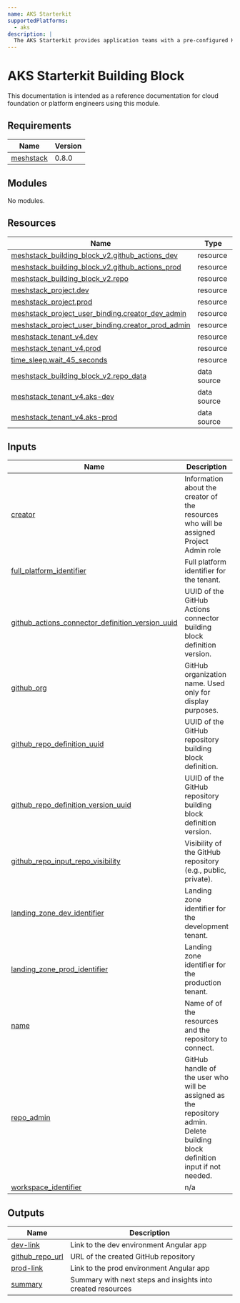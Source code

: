 ```yaml
---
name: AKS Starterkit
supportedPlatforms:
  - aks
description: |
  The AKS Starterkit provides application teams with a pre-configured Kubernetes environment following the organization's best practices. It includes a Git repository, a CI/CD pipeline using GitHub Actions, and a secure container registry integration.
---
```


# AKS Starterkit Building Block

This documentation is intended as a reference documentation for cloud foundation or platform engineers using this module.

<!-- BEGIN_TF_DOCS -->
## Requirements

| Name | Version |
|------|---------|
| <a name="requirement_meshstack"></a> [meshstack](#requirement\_meshstack) | 0.8.0 |

## Modules

No modules.

## Resources

| Name | Type |
|------|------|
| [meshstack_building_block_v2.github_actions_dev](https://registry.terraform.io/providers/meshcloud/meshstack/0.8.0/docs/resources/building_block_v2) | resource |
| [meshstack_building_block_v2.github_actions_prod](https://registry.terraform.io/providers/meshcloud/meshstack/0.8.0/docs/resources/building_block_v2) | resource |
| [meshstack_building_block_v2.repo](https://registry.terraform.io/providers/meshcloud/meshstack/0.8.0/docs/resources/building_block_v2) | resource |
| [meshstack_project.dev](https://registry.terraform.io/providers/meshcloud/meshstack/0.8.0/docs/resources/project) | resource |
| [meshstack_project.prod](https://registry.terraform.io/providers/meshcloud/meshstack/0.8.0/docs/resources/project) | resource |
| [meshstack_project_user_binding.creator_dev_admin](https://registry.terraform.io/providers/meshcloud/meshstack/0.8.0/docs/resources/project_user_binding) | resource |
| [meshstack_project_user_binding.creator_prod_admin](https://registry.terraform.io/providers/meshcloud/meshstack/0.8.0/docs/resources/project_user_binding) | resource |
| [meshstack_tenant_v4.dev](https://registry.terraform.io/providers/meshcloud/meshstack/0.8.0/docs/resources/tenant_v4) | resource |
| [meshstack_tenant_v4.prod](https://registry.terraform.io/providers/meshcloud/meshstack/0.8.0/docs/resources/tenant_v4) | resource |
| [time_sleep.wait_45_seconds](https://registry.terraform.io/providers/hashicorp/time/latest/docs/resources/sleep) | resource |
| [meshstack_building_block_v2.repo_data](https://registry.terraform.io/providers/meshcloud/meshstack/0.8.0/docs/data-sources/building_block_v2) | data source |
| [meshstack_tenant_v4.aks-dev](https://registry.terraform.io/providers/meshcloud/meshstack/0.8.0/docs/data-sources/tenant_v4) | data source |
| [meshstack_tenant_v4.aks-prod](https://registry.terraform.io/providers/meshcloud/meshstack/0.8.0/docs/data-sources/tenant_v4) | data source |

## Inputs

| Name | Description | Type | Default | Required |
|------|-------------|------|---------|:--------:|
| <a name="input_creator"></a> [creator](#input\_creator) | Information about the creator of the resources who will be assigned Project Admin role | <pre>object({<br>    type        = string<br>    identifier  = string<br>    displayName = string<br>    username    = optional(string)<br>    email       = optional(string)<br>    euid        = optional(string)<br>  })</pre> | n/a | yes |
| <a name="input_full_platform_identifier"></a> [full\_platform\_identifier](#input\_full\_platform\_identifier) | Full platform identifier for the tenant. | `string` | n/a | yes |
| <a name="input_github_actions_connector_definition_version_uuid"></a> [github\_actions\_connector\_definition\_version\_uuid](#input\_github\_actions\_connector\_definition\_version\_uuid) | UUID of the GitHub Actions connector building block definition version. | `string` | n/a | yes |
| <a name="input_github_org"></a> [github\_org](#input\_github\_org) | GitHub organization name. Used only for display purposes. | `string` | n/a | yes |
| <a name="input_github_repo_definition_uuid"></a> [github\_repo\_definition\_uuid](#input\_github\_repo\_definition\_uuid) | UUID of the GitHub repository building block definition. | `string` | n/a | yes |
| <a name="input_github_repo_definition_version_uuid"></a> [github\_repo\_definition\_version\_uuid](#input\_github\_repo\_definition\_version\_uuid) | UUID of the GitHub repository building block definition version. | `string` | n/a | yes |
| <a name="input_github_repo_input_repo_visibility"></a> [github\_repo\_input\_repo\_visibility](#input\_github\_repo\_input\_repo\_visibility) | Visibility of the GitHub repository (e.g., public, private). | `string` | `"private"` | no |
| <a name="input_landing_zone_dev_identifier"></a> [landing\_zone\_dev\_identifier](#input\_landing\_zone\_dev\_identifier) | Landing zone identifier for the development tenant. | `string` | n/a | yes |
| <a name="input_landing_zone_prod_identifier"></a> [landing\_zone\_prod\_identifier](#input\_landing\_zone\_prod\_identifier) | Landing zone identifier for the production tenant. | `string` | n/a | yes |
| <a name="input_name"></a> [name](#input\_name) | Name of of the resources and the repository to connect. | `string` | n/a | yes |
| <a name="input_repo_admin"></a> [repo\_admin](#input\_repo\_admin) | GitHub handle of the user who will be assigned as the repository admin. Delete building block definition input if not needed. | `string` | `null` | no |
| <a name="input_workspace_identifier"></a> [workspace\_identifier](#input\_workspace\_identifier) | n/a | `string` | n/a | yes |

## Outputs

| Name | Description |
|------|-------------|
| <a name="output_dev-link"></a> [dev-link](#output\_dev-link) | Link to the dev environment Angular app |
| <a name="output_github_repo_url"></a> [github\_repo\_url](#output\_github\_repo\_url) | URL of the created GitHub repository |
| <a name="output_prod-link"></a> [prod-link](#output\_prod-link) | Link to the prod environment Angular app |
| <a name="output_summary"></a> [summary](#output\_summary) | Summary with next steps and insights into created resources |
<!-- END_TF_DOCS -->
